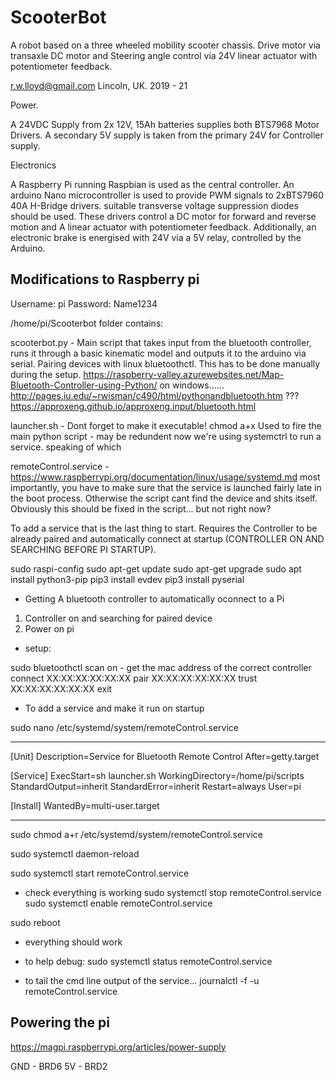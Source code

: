 # ScooterBot
A robot based on a three wheeled mobility scooter chassis. Drive motor via transaxle DC motor and Steering angle control
via 24V linear actuator with potentiometer feedback.

r.w.lloyd@gmail.com
Lincoln, UK. 2019 - 21

Power.

A 24VDC Supply from 2x 12V, 15Ah batteries supplies both BTS7968 Motor Drivers. 
A secondary 5V supply is taken from the primary 24V for Controller supply.

Electronics

A Raspberry Pi running Raspbian is used as the central controller. An arduino Nano microcontroller is 
used to provide PWM signals to 2xBTS7960 40A H-Bridge drivers. suitable transverse voltage suppression diodes should be used.
These drivers control a DC motor for forward and reverse motion and A linear actuator with potentiometer feedback.
Additionally, an electronic brake is energised with 24V via a 5V relay, controlled by the Arduino.

Modifications to Raspberry pi
--------------------------------
Username: pi
Password: Name1234

/home/pi/Scooterbot folder contains:

scooterbot.py - 	Main script that takes input from the bluetooth controller,
			        runs it through a basic kinematic model and outputs it to the arduino 
			        via serial.
                    Pairing devices with linux bluetoothctl. This has to be done manually during the setup.
                    https://raspberry-valley.azurewebsites.net/Map-Bluetooth-Controller-using-Python/
                    on windows...... http://pages.iu.edu/~rwisman/c490/html/pythonandbluetooth.htm ???
                    https://approxeng.github.io/approxeng.input/bluetooth.html

launcher.sh - 	Dont forget to make it executable! chmod a+x
		        Used to fire the main python script - may be redundent now we're using systemctrl 
		        to run a service. speaking of which

remoteControl.service - https://www.raspberrypi.org/documentation/linux/usage/systemd.md
			most importantly, you have to make sure that the service is launched fairly late in 
			the boot process. Otherwise the script cant find the device and shits itself. 
			Obviously this should be fixed in the script... but not right now? 

To add a service that is the last thing to start. Requires the Controller to be already paired
and automatically connect at startup (CONTROLLER ON AND SEARCHING BEFORE PI STARTUP).

sudo raspi-config
sudo apt-get update
sudo apt-get upgrade
sudo apt install python3-pip
pip3 install evdev
pip3 install pyserial

- Getting A bluetooth controller to automatically oconnect to a Pi

1. Controller on and searching for paired device
2. Power on pi

- setup:

sudo bluetoothctl
	scan on
	- get the mac address of the correct controller
	connect XX:XX:XX:XX:XX:XX
	pair XX:XX:XX:XX:XX:XX
	trust XX:XX:XX:XX:XX:XX
	exit

- To add a service and make it run on startup

sudo nano /etc/systemd/system/remoteControl.service

----------------------------------------------------------
[Unit]
Description=Service for Bluetooth Remote Control
After=getty.target

[Service]
ExecStart=sh launcher.sh
WorkingDirectory=/home/pi/scripts
StandardOutput=inherit
StandardError=inherit
Restart=always
User=pi

[Install]
WantedBy=multi-user.target

---------------------------------------------------------

sudo chmod a+r /etc/systemd/system/remoteControl.service

sudo systemctl daemon-reload

sudo systemctl start remoteControl.service
- check everything is working
sudo systemctl stop remoteControl.service
sudo systemctl enable remoteControl.service

sudo reboot
- everything should work

- to help debug:
sudo systemctl status remoteControl.service
- to tail the cmd line output of the service...
journalctl -f -u remoteControl.service 

Powering the pi
----------------
https://magpi.raspberrypi.org/articles/power-supply

GND - BRD6
5V - BRD2
